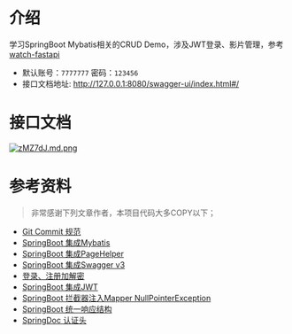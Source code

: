 # 介绍
学习SpringBoot Mybatis相关的CRUD Demo，涉及JWT登录、影片管理，参考[watch-fastapi](https://github.com/zy7y/watch-fastapi)

- 默认账号：`7777777` 密码：`123456`
- 接口文档地址: http://127.0.0.1:8080/swagger-ui/index.html#/

# 接口文档
[![zMZ7dJ.md.png](https://s1.ax1x.com/2022/11/20/zMZ7dJ.md.png)](https://imgse.com/i/zMZ7dJ)
# 参考资料
> 非常感谢下列文章作者，本项目代码大多COPY以下；
- [Git Commit 规范](https://www.cnblogs.com/wubaiqing/p/10307605.html)
- [SpringBoot 集成Mybatis](https://www.cnblogs.com/fishpro/p/spring-boot-study-mybatis.html)
- [SpringBoot 集成PageHelper](https://www.cnblogs.com/ckfuture/p/15079916.html)
- [SpringBoot 集成Swagger v3](https://cloud.tencent.com/developer/article/1978526)
- [登录、注册加解密](https://www.cnblogs.com/zbjj-itblog/p/10730619.html)
- [SpringBoot 集成JWT](https://www.cnblogs.com/code-duck/p/13485236.html)
- [SpringBoot 拦截器注入Mapper NullPointerException](https://blog.csdn.net/abc_123456___/article/details/94647705)
- [SpringBoot 统一响应结构](https://www.cnblogs.com/sw-code/p/13956522.html)
- [SpringDoc 认证头](https://blog.csdn.net/weixin_42506330/article/details/125394620)


